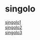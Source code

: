 # singolo
[singolo1](https://ana-karp.github.io/singolo/singolo1)  
[singolo2](https://ana-karp.github.io/singolo/singolo2)  
[singolo3](https://ana-karp.github.io/singolo/singolo3)
